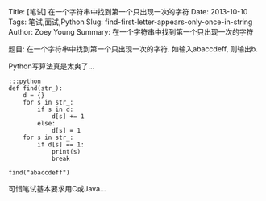 Title: [笔试] 在一个字符串中找到第一个只出现一次的字符
Date: 2013-10-10
Tags: 笔试,面试,Python
Slug: find-first-letter-appears-only-once-in-string
Author: Zoey Young
Summary: 在一个字符串中找到第一个只出现一次的字符

题目: 在一个字符串中找到第一个只出现一次的字符. 如输入abaccdeff, 则输出b.

Python写算法真是太爽了...

    :::python
    def find(str_):
        d = {}
        for s in str_:
            if s in d:
                d[s] += 1
            else:
                d[s] = 1
        for s in str_:
            if d[s] == 1:
                print(s)
                break

    find("abaccdeff")

可惜笔试基本要求用C或Java...
